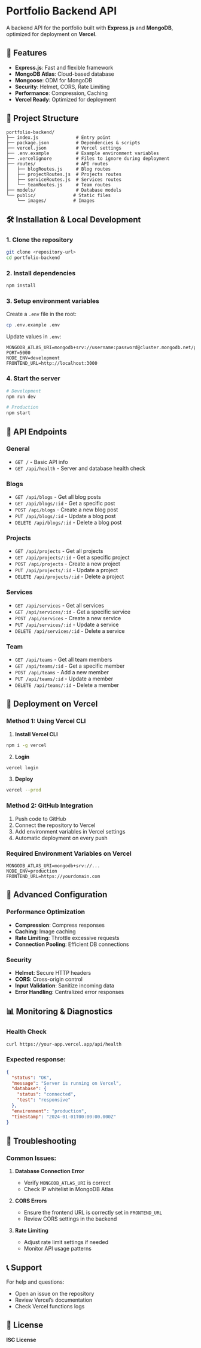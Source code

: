 # Portfolio Backend API

A backend API for the portfolio built with **Express.js** and **MongoDB**, optimized for deployment on **Vercel**.

## 🚀 Features

- **Express.js**: Fast and flexible framework
- **MongoDB Atlas**: Cloud-based database
- **Mongoose**: ODM for MongoDB
- **Security**: Helmet, CORS, Rate Limiting
- **Performance**: Compression, Caching
- **Vercel Ready**: Optimized for deployment

## 📁 Project Structure

```
portfolio-backend/
├── index.js              # Entry point
├── package.json          # Dependencies & scripts
├── vercel.json           # Vercel settings
├── .env.example          # Example environment variables
├── .vercelignore         # Files to ignore during deployment
├── routes/               # API routes
│   ├── blogRoutes.js     # Blog routes
│   ├── projectRoutes.js  # Projects routes
│   ├── serviceRoutes.js  # Services routes
│   └── teamRoutes.js     # Team routes
├── models/               # Database models
└── public/              # Static files
    └── images/          # Images
```

## 🛠️ Installation & Local Development

### 1. Clone the repository
```bash
git clone <repository-url>
cd portfolio-backend
```

### 2. Install dependencies
```bash
npm install
```

### 3. Setup environment variables
Create a `.env` file in the root:
```bash
cp .env.example .env
```

Update values in `.env`:
```env
MONGODB_ATLAS_URI=mongodb+srv://username:password@cluster.mongodb.net/portfolio
PORT=5000
NODE_ENV=development
FRONTEND_URL=http://localhost:3000
```

### 4. Start the server
```bash
# Development
npm run dev

# Production
npm start
```

## 📡 API Endpoints

### General
- `GET /` - Basic API info
- `GET /api/health` - Server and database health check

### Blogs
- `GET /api/blogs` - Get all blog posts
- `GET /api/blogs/:id` - Get a specific post
- `POST /api/blogs` - Create a new blog post
- `PUT /api/blogs/:id` - Update a blog post
- `DELETE /api/blogs/:id` - Delete a blog post

### Projects
- `GET /api/projects` - Get all projects
- `GET /api/projects/:id` - Get a specific project
- `POST /api/projects` - Create a new project
- `PUT /api/projects/:id` - Update a project
- `DELETE /api/projects/:id` - Delete a project

### Services
- `GET /api/services` - Get all services
- `GET /api/services/:id` - Get a specific service
- `POST /api/services` - Create a new service
- `PUT /api/services/:id` - Update a service
- `DELETE /api/services/:id` - Delete a service

### Team
- `GET /api/teams` - Get all team members
- `GET /api/teams/:id` - Get a specific member
- `POST /api/teams` - Add a new member
- `PUT /api/teams/:id` - Update a member
- `DELETE /api/teams/:id` - Delete a member

## 🚀 Deployment on Vercel

### Method 1: Using Vercel CLI

1. **Install Vercel CLI**
```bash
npm i -g vercel
```

2. **Login**
```bash
vercel login
```

3. **Deploy**
```bash
vercel --prod
```

### Method 2: GitHub Integration

1. Push code to GitHub  
2. Connect the repository to Vercel  
3. Add environment variables in Vercel settings  
4. Automatic deployment on every push

### Required Environment Variables on Vercel

```env
MONGODB_ATLAS_URI=mongodb+srv://...
NODE_ENV=production
FRONTEND_URL=https://yourdomain.com
```

## 🔧 Advanced Configuration

### Performance Optimization
- **Compression**: Compress responses
- **Caching**: Image caching
- **Rate Limiting**: Throttle excessive requests
- **Connection Pooling**: Efficient DB connections

### Security
- **Helmet**: Secure HTTP headers
- **CORS**: Cross-origin control
- **Input Validation**: Sanitize incoming data
- **Error Handling**: Centralized error responses

## 📊 Monitoring & Diagnostics

### Health Check
```bash
curl https://your-app.vercel.app/api/health
```

### Expected response:
```json
{
  "status": "OK",
  "message": "Server is running on Vercel",
  "database": {
    "status": "connected",
    "test": "responsive"
  },
  "environment": "production",
  "timestamp": "2024-01-01T00:00:00.000Z"
}
```

## 🐛 Troubleshooting

### Common Issues:

1. **Database Connection Error**
   - Verify `MONGODB_ATLAS_URI` is correct
   - Check IP whitelist in MongoDB Atlas

2. **CORS Errors**
   - Ensure the frontend URL is correctly set in `FRONTEND_URL`
   - Review CORS settings in the backend

3. **Rate Limiting**
   - Adjust rate limit settings if needed
   - Monitor API usage patterns

## 📞 Support

For help and questions:
- Open an issue on the repository
- Review Vercel’s documentation
- Check Vercel functions logs

## 📄 License

**ISC License**